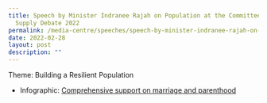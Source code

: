 ```yaml
---
title: Speech by Minister Indranee Rajah on Population at the Committee of
  Supply Debate 2022
permalink: /media-centre/speeches/speech-by-minister-indranee-rajah-on-population-at-cos-2022
date: 2022-02-28
layout: post
description: ""
---
```

Theme: Building a Resilient Population






  * Infographic: [Comprehensive support on marriage and parenthood](/files/media-centre/press-releases/IInfographic-comprehensive-support-for-Singaporeans-to-start-and-raise-families.pdf)